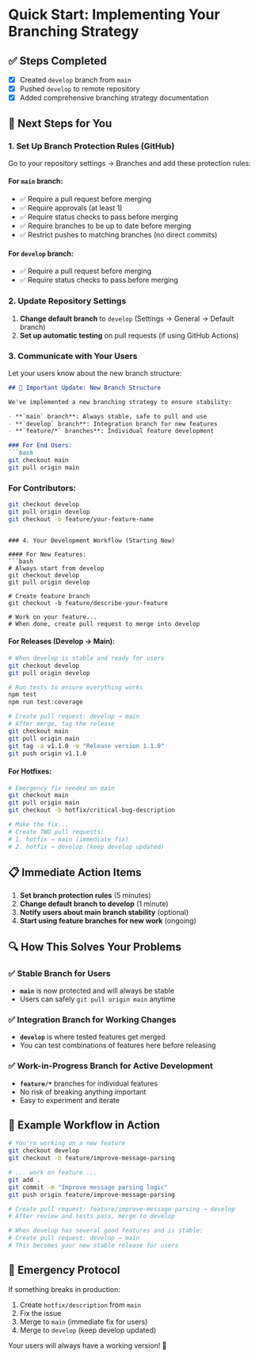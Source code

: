 # Quick Start: Implementing Your Branching Strategy

## ✅ Steps Completed
- [x] Created `develop` branch from `main`
- [x] Pushed `develop` to remote repository
- [x] Added comprehensive branching strategy documentation

## 🚀 Next Steps for You

### 1. Set Up Branch Protection Rules (GitHub)

Go to your repository settings → Branches and add these protection rules:

#### For `main` branch:
- ✅ Require a pull request before merging
- ✅ Require approvals (at least 1)
- ✅ Require status checks to pass before merging
- ✅ Require branches to be up to date before merging
- ✅ Restrict pushes to matching branches (no direct commits)

#### For `develop` branch:
- ✅ Require a pull request before merging
- ✅ Require status checks to pass before merging

### 2. Update Repository Settings

1. **Change default branch** to `develop` (Settings → General → Default branch)
2. **Set up automatic testing** on pull requests (if using GitHub Actions)

### 3. Communicate with Your Users

Let your users know about the new branch structure:

```markdown
## 📢 Important Update: New Branch Structure

We've implemented a new branching strategy to ensure stability:

- **`main` branch**: Always stable, safe to pull and use
- **`develop` branch**: Integration branch for new features
- **`feature/*` branches**: Individual feature development

### For End Users:
```bash
git checkout main
git pull origin main
```

### For Contributors:
```bash
git checkout develop
git pull origin develop
git checkout -b feature/your-feature-name
```
```

### 4. Your Development Workflow (Starting Now)

#### For New Features:
```bash
# Always start from develop
git checkout develop
git pull origin develop

# Create feature branch
git checkout -b feature/describe-your-feature

# Work on your feature...
# When done, create pull request to merge into develop
```

#### For Releases (Develop → Main):
```bash
# When develop is stable and ready for users
git checkout develop
git pull origin develop

# Run tests to ensure everything works
npm test
npm run test:coverage

# Create pull request: develop → main
# After merge, tag the release
git checkout main
git pull origin main
git tag -a v1.1.0 -m "Release version 1.1.0"
git push origin v1.1.0
```

#### For Hotfixes:
```bash
# Emergency fix needed on main
git checkout main
git pull origin main
git checkout -b hotfix/critical-bug-description

# Make the fix...
# Create TWO pull requests:
# 1. hotfix → main (immediate fix)
# 2. hotfix → develop (keep develop updated)
```

## 📋 Immediate Action Items

1. **Set branch protection rules** (5 minutes)
2. **Change default branch to develop** (1 minute)  
3. **Notify users about main branch stability** (optional)
4. **Start using feature branches for new work** (ongoing)

## 🔍 How This Solves Your Problems

### ✅ Stable Branch for Users
- **`main`** is now protected and will always be stable
- Users can safely `git pull origin main` anytime

### ✅ Integration Branch for Working Changes  
- **`develop`** is where tested features get merged
- You can test combinations of features here before releasing

### ✅ Work-in-Progress Branch for Active Development
- **`feature/*`** branches for individual features
- No risk of breaking anything important
- Easy to experiment and iterate

## 🎯 Example Workflow in Action

```bash
# You're working on a new feature
git checkout develop
git checkout -b feature/improve-message-parsing

# ... work on feature ...
git add .
git commit -m "Improve message parsing logic"
git push origin feature/improve-message-parsing

# Create pull request: feature/improve-message-parsing → develop
# After review and tests pass, merge to develop

# When develop has several good features and is stable:
# Create pull request: develop → main
# This becomes your new stable release for users
```

## 🚨 Emergency Protocol

If something breaks in production:
1. Create `hotfix/description` from `main`
2. Fix the issue
3. Merge to `main` (immediate fix for users)
4. Merge to `develop` (keep develop updated)

Your users will always have a working version! 🎉
